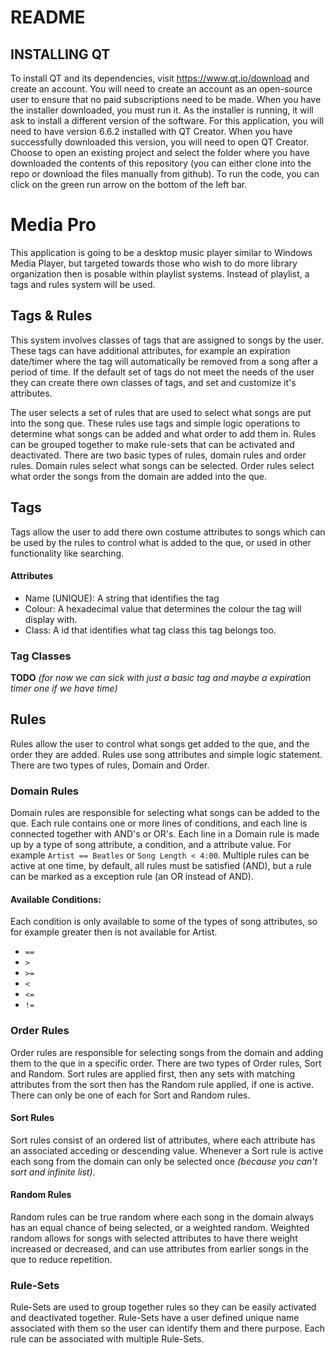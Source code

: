 # README 

## INSTALLING QT
To install QT and its dependencies, visit https://www.qt.io/download and create an account. You will need to create an account as an open-source user to ensure that no paid subscriptions need to be made. When you have the installer downloaded, you must run it. As the installer is running, it will ask to install a different version of the software. For this application, you will need to have version 6.6.2 installed with QT Creator. When you have successfully downloaded this version, you will need to open QT Creator. Choose to open an existing project and select the folder where you have downloaded the contents of this repository (you can either clone into the repo or download the files manually from github). To run the code, you can click on the green run arrow on the bottom of the left bar.  

# Media Pro
This application is going to be a desktop music player similar to Windows Media Player, but targeted towards those who wish to do more library organization then is posable within playlist systems. Instead of playlist, a tags and rules system will be used.

## Tags & Rules
This system involves classes of tags that are assigned to songs by the user. These tags can have additional attributes, for example an expiration date/timer where the tag will automatically be removed from a song after a period of time. If the default set of tags do not meet the needs of the user they can create there own classes of tags, and set and customize it's attributes.

The user selects a set of rules that are used to select what songs are put into the song que. These rules use tags and simple logic operations to determine what songs can be added and what order to add them in. Rules can be grouped together to make rule-sets that can be activated and deactivated. There are two basic types of rules, domain rules and order rules. Domain rules select what songs can be selected. Order rules select what order the songs from the domain are added into the que.

## Tags
Tags allow the user to add there own costume attributes to songs which can be used by the rules to control what is added to the que, or used in other functionality like searching.

#### Attributes
- Name (UNIQUE): A string that identifies the tag
- Colour: A hexadecimal value that determines the colour the tag will display with.
- Class: A id that identifies what tag class this tag belongs too.

### Tag Classes
**TODO** *(for now we can sick with just a basic tag and maybe a expiration timer one if we have time)*

## Rules
Rules allow the user to control what songs get added to the que, and the order they are added. Rules use song attributes and simple logic statement. There are two types of rules, Domain and Order.

### Domain Rules
Domain rules are responsible for selecting what songs can be added to the que. Each rule contains one or more lines of conditions, and each line is connected together with AND's or OR's. Each line in a Domain rule is made up by a type of song attribute, a condition, and a attribute value. For example `Artist == Beatles` or `Song Length < 4:00`. Multiple rules can be active at one time, by default, all rules must be satisfied (AND), but a rule can be marked as a exception rule (an OR instead of AND).

#### Available Conditions: 
Each condition is only available to some of the types of song attributes, so for example greater then is not available for Artist.
- `==`
- `>`
- `>=`
- `<`
- `<=`
- `!=`

### Order Rules
Order rules are responsible for selecting songs from the domain and adding them to the que in a specific order. There are two types of Order rules, Sort and Random. Sort rules are applied first, then any sets with matching attributes from the sort then has the Random rule applied, if one is active. There can only be one of each for Sort and Random rules. 

#### Sort Rules
Sort rules consist of an ordered list of attributes, where each attribute has an associated acceding or descending value. Whenever a Sort rule is active each song from the domain can only be selected once *(because you can't sort and infinite list)*. 

#### Random Rules
Random rules can be true random where each song in the domain always has an equal chance of being selected, or a weighted random. Weighted random allows for songs with selected attributes to have there weight increased or decreased, and can use attributes from earlier songs in the que to reduce repetition.

### Rule-Sets
Rule-Sets are used to group together rules so they can be easily activated and deactivated together. Rule-Sets have a user defined unique name associated with them so the user can identify them and there purpose. Each rule can be associated with multiple Rule-Sets.
